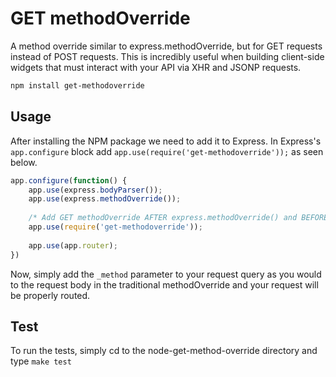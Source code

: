# GET methodOverride

A method override similar to express.methodOverride, but for GET requests instead of POST requests.  This is incredibly useful when building client-side widgets that must interact with your API via XHR and JSONP requests.

``` bash
npm install get-methodoverride
```

## Usage

After installing the NPM package we need to add it to Express.  In Express's ```app.configure``` block add ```app.use(require('get-methodoverride'));``` as seen below.

``` javascript
app.configure(function() {
    app.use(express.bodyParser());
    app.use(express.methodOverride());
    
    /* Add GET methodOverride AFTER express.methodOverride() and BEFORE app.router */
    app.use(require('get-methodoverride'));
    
    app.use(app.router);
})

```

Now, simply add the ```_method``` parameter to your request query as you would to the request body in the traditional methodOverride and your request will be properly routed.

## Test

To run the tests, simply cd to the node-get-method-override directory and type ```make test```
